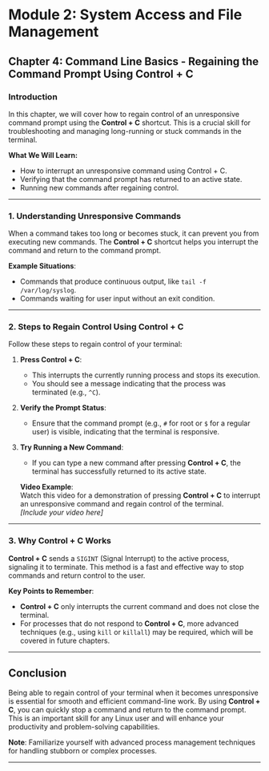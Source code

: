 # Module 2: System Access and File Management
## Chapter 4: Command Line Basics - Regaining the Command Prompt Using Control + C

### Introduction
In this chapter, we will cover how to regain control of an unresponsive command prompt using the **Control + C** shortcut. This is a crucial skill for troubleshooting and managing long-running or stuck commands in the terminal.

**What We Will Learn:**
- How to interrupt an unresponsive command using Control + C.
- Verifying that the command prompt has returned to an active state.
- Running new commands after regaining control.

---

### 1. Understanding Unresponsive Commands

When a command takes too long or becomes stuck, it can prevent you from executing new commands. The **Control + C** shortcut helps you interrupt the command and return to the command prompt.

**Example Situations**:
- Commands that produce continuous output, like `tail -f /var/log/syslog`.
- Commands waiting for user input without an exit condition.

---

### 2. Steps to Regain Control Using Control + C

Follow these steps to regain control of your terminal:

1. **Press Control + C**:
   - This interrupts the currently running process and stops its execution.
   - You should see a message indicating that the process was terminated (e.g., `^C`).

2. **Verify the Prompt Status**:
   - Ensure that the command prompt (e.g., `#` for root or `$` for a regular user) is visible, indicating that the terminal is responsive.

3. **Try Running a New Command**:
   - If you can type a new command after pressing **Control + C**, the terminal has successfully returned to its active state.

   **Video Example**:  
   Watch this video for a demonstration of pressing **Control + C** to interrupt an unresponsive command and regain control of the terminal.  
   *[Include your video here]*

---

### 3. Why Control + C Works

**Control + C** sends a `SIGINT` (Signal Interrupt) to the active process, signaling it to terminate. This method is a fast and effective way to stop commands and return control to the user.

**Key Points to Remember**:
- **Control + C** only interrupts the current command and does not close the terminal.
- For processes that do not respond to **Control + C**, more advanced techniques (e.g., using `kill` or `killall`) may be required, which will be covered in future chapters.

---

## Conclusion

Being able to regain control of your terminal when it becomes unresponsive is essential for smooth and efficient command-line work. By using **Control + C**, you can quickly stop a command and return to the command prompt. This is an important skill for any Linux user and will enhance your productivity and problem-solving capabilities.

**Note**: Familiarize yourself with advanced process management techniques for handling stubborn or complex processes.

--- 
